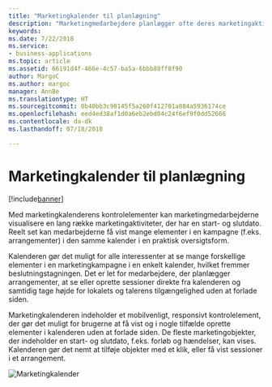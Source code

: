 ```yaml
---
title: "Marketingkalender til planlægning"
description: "Marketingmedarbejdere planlægger ofte deres marketingaktiviteter for hele året og endnu længere frem."
keywords: 
ms.date: 7/22/2018
ms.service:
- business-applications
ms.topic: article
ms.assetid: 66191d4f-466e-4c57-ba5a-6bbb88ff8f90
author: MargoC
ms.author: margoc
manager: AnnBe
ms.translationtype: HT
ms.sourcegitcommit: 0b40bb3c98145f5a260f412701a884a5936174ce
ms.openlocfilehash: eed4ed38af1d0a6eb2ebd04c24f6ef9f0dd52666
ms.contentlocale: da-dk
ms.lasthandoff: 07/18/2018

---
```


# <a name="marketing-calendar-for-planning"></a>Marketingkalender til planlægning

[!include[banner](../../../includes/banner.md)]

Med marketingkalenderens kontrolelementer kan marketingmedarbejderne visualisere en lang række marketingaktiviteter, der har en start- og slutdato. Reelt set kan medarbejderne få vist mange elementer i en kampagne (f.eks. arrangementer) i den samme kalender i en praktisk oversigtsform.

Kalenderen gør det muligt for alle interessenter at se mange forskellige elementer i en marketingkampagne i en enkelt kalender, hvilket fremmer beslutningstagningen. Det er let for medarbejdere, der planlægger arrangementer, at se eller oprette sessioner direkte fra kalenderen og samtidig tage højde for lokalets og talerens tilgængelighed uden at forlade siden.

Marketingkalenderen indeholder et mobilvenligt, responsivt kontrolelement, der gør det muligt for brugerne at få vist og i nogle tilfælde oprette elementer i kalenderen uden at forlade siden. De fleste marketingobjekter, der indeholder en start- og slutdato, f.eks. forløb og hændelser, kan vises. Kalenderen gør det nemt at tilføje objekter med et klik, eller få vist sessioner i et arrangement.  

![Marketingkalender](media/CampaignCalendar_2.png "Marketingkalender")

<!--
### Who uses this
Marketers and event managers
### Setup required
Administrators can easily set up and configure the feature in the app settings.
-->


